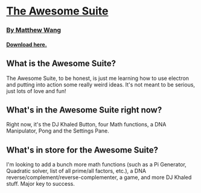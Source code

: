 # [The Awesome Suite](https://malsf21.github.io/awesome-suite/)
### [By Matthew Wang](http://matthewwang.me)

#### [Download here.](https://github.com/malsf21/awesome-suite/releases)

## What is the Awesome Suite?
The Awesome Suite, to be honest, is just me learning how to use electron and putting into action some really weird ideas. It's not meant to be serious, just lots of love and fun!

## What's in the Awesome Suite right now?
Right now, it's the DJ Khaled Button, four Math functions, a DNA Manipulator, Pong and the Settings Pane.

## What's in store for the Awesome Suite?
I'm looking to add a bunch more math functions (such as a Pi Generator, Quadratic solver, list of all prime/all factors, etc.), a DNA reverse/complement/reverse-complementer, a game, and more DJ Khaled stuff. Major key to success.
